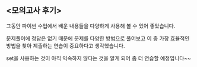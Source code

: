 ## <모의고사 후기>

그동안 파이썬 수업에서 배운 내용들을 다양하게 사용해 볼 수 있어 좋았습니다.

문제풀이에 정답은 없기 때문에 문제를 다양한 방법으로 풀어보고 이 중 가장 효율적인 방법을 찾아 제출하는 연습이 중요하다고 생각했습니다.

set을 사용하는 것이 아직 익숙하지 않다는 것을 알게 되어 좀 더 연습할 예정입니다~~